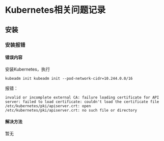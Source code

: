 # Kubernetes相关问题记录
## 安装
### 安装报错
#### 错误内容
安装Kubernetes，执行
```
kubeadm init kubeadm init --pod-network-cidr=10.244.0.0/16
```
报错：
```
invalid or incomplete external CA: failure loading certificate for API server: failed to load certificate: couldn't load the certificate file /etc/kubernetes/pki/apiserver.crt: open /etc/kubernetes/pki/apiserver.crt: no such file or directory
```
#### 解决方法
暂无
